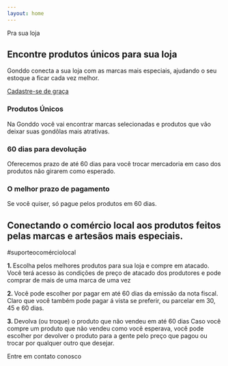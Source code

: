 ```yaml
---
layout: home
---
```


<section id="gnd-sign-in-img-section">
  <div class="gnd-sign-in-description">
    <div class="gnd-sign-in-topic">
      Pra sua loja
    </div>
    <div class="gnd-sign-in-title">
      <h1>Encontre produtos únicos para sua loja</h1>
    </div>
    <div class="gnd-sign-in-txt">
      <p>Gonddo conecta a sua loja com as marcas mais especiais, ajudando o seu estoque a ficar  cada vez melhor.</p>
    </div>
      <a class="gnd-sign-in-link" href="/sign_in">Cadastre-se de graça</a>
  </div>
</section>

<section id="gnd-inspiration">
  <div class="gnd-inspiration-item">
    <div class="gnd-inspiration-item-content">
      <div class="gnd-inspiration-item-title">
        <h3>Produtos Únicos</h3>
      </div>
      <div class="gnd-inspiration-item-text">
        <p>Na Gonddo você vai encontrar marcas selecionadas e produtos que vão deixar suas gondôlas mais atrativas.</p>
      </div>
    </div>
  </div>
  <div class="gnd-inspiration-item gnd-box-border">
    <div class="gnd-inspiration-item-content">
      <div class="gnd-inspiration-item-title">
        <h3>60 dias para devolução</h3>
      </div>
      <div class="gnd-inspiration-item-text">
        <p>Oferecemos prazo de até 60 dias para você trocar mercadoria em caso dos produtos não girarem como esperado.</p>
      </div>
    </div>
  </div>
  <div class="gnd-inspiration-item">
    <div class="gnd-inspiration-item-content">
      <div class="gnd-inspiration-item-title">
        <h3>O melhor prazo de pagamento</h3>
      </div>
      <div class="gnd-inspiration-item-text">
        <p>Se você quiser, só pague pelos produtos em 60 dias.</p>
      </div>
    </div>
  </div>
</section>


<!--
<section id="gnd-products">
  <div class="gnd-products-title">Title</div>
  <div class="gnd-products-items">
    <div class="gnd-products-item">Produto1</div>
    <div class="gnd-products-item">Produto2</div>
    <div class="gnd-products-item">Produto3</div>
  </div>
</section>
-->

<section id="gnd-how-it-works">
  <div class="gnd-hiw-content-container">
    <div class="gnd-hiw-phrase-container">
      <div class="gnd-hiw-phrase">
        <h1>
          Conectando o comércio local aos produtos feitos pelas marcas e artesãos mais especiais.
        </h1>
      </div>
      <div class="gnd-hiw-phrase-hashtag">
        <span>#suporteocomérciolocal</span>
      </div>
    </div>
    <div class="gnd-hiw-description">
      <div class="gnd-hiw-description-article-container">
        <article class="gnd-hiw-description-article">
          <p>
           <strong>1. </strong>Escolha pelos melhores produtos para sua loja e compre em atacado.
            Você terá acesso às condições de preço de atacado dos produtores e pode comprar de mais de uma marca de uma vez
          </p>
          <p>
            <strong>2. </strong>Você pode escolher por pagar em até 60 dias da emissão da nota fiscal. Claro que você também pode pagar á vista se preferir, ou parcelar em 30, 45 e 60 dias.
          </p>
          <p>
            <strong>3. </strong>Devolva (ou troque) o produto que não vendeu em até 60 dias
            Caso você compre um produto que não vendeu como você esperava, você pode escolher por devolver o produto para a gente pelo preço que pagou ou trocar por qualquer outro que desejar.
          </p>
        </article>
      </div>
      <div class="gnd-hiw-footer-contact-us">
        <span class="gnd-hiw-footer-contact-text">Entre em contato conosco</span>
      </div>
    </div>
  </div>
</section>

<!--
<section id="gnd-values">
  <div class="gnd-values-bg">
  </div>
  <div class="gnd-meet-gonddo-description">
    <div class="gnd-meet-gonddo-description-title">
      <h1>Acreditamos na força do comércio local.</h1>
    </div>
    <div class="gnd-meet-gonddo-description-txt">
      <p>
        Em tempos onde estamos todos conectados e o comércio online está cada vez mais competitivo. A Gonddo quer ajudar o revendedor local e independente a se fortalecer através do que acreditamos ser a sua principal vantagem: poder oferecer produtos únicos, que não se encontram em qualquer lugar. Nós entendemos as dificuldades de hoje em dia de ser um empreendedor pequeno no ramo do varejo e por isso queremos criar o movimento de suporte ao comércio local.
      </p>
      <p>
        Queremos ser o maior aliado dos revendedores independentes e dos fabricantes e artesãos. Precisamos de mais produtos que ofereçam alguma experiência positiva, que tenham uma história mais humana e responsável por trás, feitos por pessoas. Assim nasce a Gonddo
      </p>
    </div>
  </div>
</section>
-->

